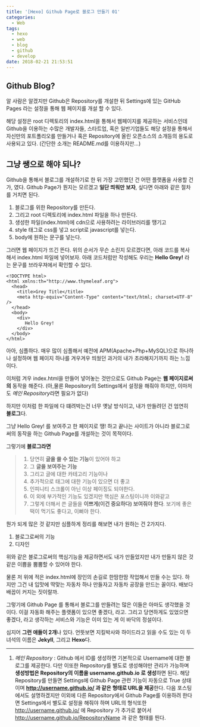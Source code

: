 ```yaml
---
title: '[Hexo] Github Page로 블로그 만들기 01'
categories:
  - Web
tags:
  - hexo
  - web
  - blog
  - github
  - develop
date: 2018-02-21 21:53:51
---
```


## Github Blog?
알 사람은 알겠지만 Github은 Repository를 개설한 뒤 Settings에 있는
GitHub Pages 라는 설정을 통해 웹 페이지를 개설 할 수 있다.
<!-- more -->
해당 설정은 root 디렉토리의 index.html을 통해서 웹페이지를 제공하는 서비스인데
Github을 이용하는 수많은 개발자들, 스타트업, 혹은 일반기업들도
해당 설정을 통해서 자신만의 포트폴리오를 만들거나 
혹은 Repository에 올린 오픈소스의 소개등의 용도로 사용되고 있다.
(간단한 소개는 README.md를 이용하지만...)

## 그냥 쌩으로 해야 되나?

Github을 통해서 블로그를 개설하기로 한 뒤 가장 고민했던 건 어떤 플랫폼을 사용할 건가, 였다.
Github Page가 뭔지는 모르겠고 **일단 띄워만 보자**, 싶다면 아래와 같은 절차를 거치면 된다.

1. 블로그를 위한 Repository를 만든다.
2. 그리고 root 디렉토리에 index.html 파일을 하나 만든다.
3. 생성한 파일(index.html)에 cdn으로 사용하려는 라이브러리를 땡기고
4. style 태그로 css를 넣고 script로 javascript를 넣는다.
5. body에 원하는 문구를 넣는다.

그러면 웹 페이지가 뜨긴 뜬다.
위의 순서가 무슨 소린지 모르겠다면, 아래 코드를 복사해서 index.html 파일에 넣어보자.
아래 코드처럼만 작성해도 우리는 **Hello Grey!** 라는 문구를 브라우져에서 확인할 수 있다.

```
<!DOCTYPE html>
<html xmlns:th="http://www.thymeleaf.org">
  <head>
    <title>Grey Title</title>
    <meta http-equiv="Content-Type" content="text/html; charset=UTF-8" />
  </head>
  <body>
    <div>
       Hello Grey!
    </div>
  </body>
</html>

```

아아, 심플하다. 
매우 많이 심플해서 예전에 APM(Apache+Php+MySQL)으로 하나하나 설정하며
웹 페이지 하나를 겨우겨우 띄웠던 과거의 내가 초라해지기까지 하는 느낌이다.

이처럼 겨우 index.html을 만들어 넣어놓는 것만으로도 Github Page는 **웹 페이지로써의** 동작을 해준다.
(아,물론 Repository의 Settings에서 설정을 해줘야 하지만, 이마저도 *메인 Repository*라면 필요가 없다)

하지만 이처럼 한 파일에 다 떄려박는건 너무 옛날 방식이고, 내가 만들려던 건 엄연히 **블로그**다.

그냥 Hello Grey! 를 보여주고 한 페이지로 땡! 하고 끝나는 사이트가 아니라
블로그로써의 동작을 하는 Github Page를 개설하는 것이 목적이다.

그렇기에 **블로그라면** 
> 1. 당연히 **글을 쓸 수 있는 기능**이 있어야 하고
> 2. 그 **글을 보여주는 기능**
> 3. 그리고 글에 대한 카테고리 기능이나
> 4. 추가적으로 태그에 대한 기능이 있으면 더 좋고 
> 5. 인피니티 스크롤이 아닌 이상 페이징도 되야한다.
> 6. 이 외에 부가적인 기능도 있겠지만 핵심은 포스팅이니까 이와같고
> 7. 그렇게 더해서 쓴 글들을 **이쁘게(이건 중요하다) 보여줘야 한다**.
> 보기에 좋은 떡이 먹기도 좋다고, 이뻐야 한다.

뭔가 되게 많은 것 같지만 심플하게 정리를 해보면 내가 원하는 건 2가지다.

1. 블로그로써의 기능
2. 디자인

위와 같은 블로그로써의 핵심기능을 제공하면서도
내가 만들었지만 내가 만들지 않은 것 같은 이쁨을 뿜뿜할 수 있어야 한다.

물론 저 위에 적은 index.html에 장인의 손길로 한땀한땀 작업해서 만들 수는 있다.
하지만 그건 내 입맛에 딱맞는 자동차 하나 만들자고 자동차 공장을 만드는 꼴이다. 배보다 배꼽이 커지는 짓이랄까.

그렇기에 Github Page 를 통해서 블로그를 만들려는 많은 이들은 아마도 생각했을 것이다. 
이걸 자동화 해주는 플랫폼이 있으면 좋겠다, 라고.
그리고 당연하게도 있었으면 좋겠다, 라고 생각하는 서비스와 기능은 이미 있는 게 이 바닥의 정설이다.

심지어 **그런 애들이 2개**나 있다. 
언뜻보면 지킬박사와 하이드라고 읽을 수도 있는 이 두 녀석의 이름은
**Jekyll**, 그리고 **Hexo**다.

------------
1. *메인 Repository* : Github 에서 ID를 생성하면 기본적으로 Username에 대한 블로그를 제공한다.
다만 이또한 Repository를 별도로 생성해야만 관리가 가능하며 
**생성방법은 Repository의 이름을 username.github.io 로 생성**하면 된다. 
해당 Repository를 만들면 Settings에 Github Page 관련 기능이 자동으로 True 상태이며 
**http://username.github.io/ 과 같은 형태로 URL을 제공**한다. 
다음 포스팅에서도 설명하겠지만 이외에 다른 Repository에서 Github Page를 이용하려 한다면 
Settings에서 별도로 설정을 해줘야 하며 URL의 형식또한 http://username.github.io/ 에 
Repository 가 추가로 붙어서 http://username.github.io/RepositoryName 과 같은 형태를 띈다.